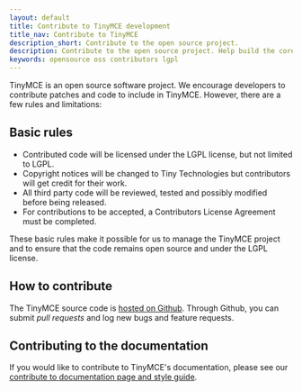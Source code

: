 ```yaml
---
layout: default
title: Contribute to TinyMCE development
title_nav: Contribute to TinyMCE
description_short: Contribute to the open source project.
description: Contribute to the open source project. Help build the core, plugins or even write the documentation.
keywords: opensource oss contributors lgpl
---
```


TinyMCE is an open source software project. We encourage developers to contribute patches and code to include in TinyMCE. However, there are a few rules and limitations:


## Basic rules

* Contributed code will be licensed under the LGPL license, but not limited to LGPL.
* Copyright notices will be changed to Tiny Technologies but contributors will get credit for their work.
* All third party code will be reviewed, tested and possibly modified before being released.
* For contributions to be accepted, a Contributors License Agreement must be completed.

These basic rules make it possible for us to manage the TinyMCE project and to ensure that the code remains open source and under the LGPL license.


## How to contribute

The TinyMCE source code is [hosted on Github](https://github.com/tinymce/tinymce). Through Github, you can submit *pull requests* and log new bugs and feature requests.


## Contributing to the documentation

If you would like to contribute to TinyMCE's documentation, please see our [contribute to documentation page and style guide](../contributing-docs/).
